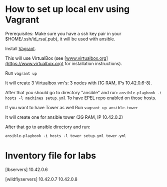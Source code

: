 # How to set up local env using Vagrant

Prerequisites:  Make sure you have a ssh key pair in your $HOME/.ssh/id_rsa(.pub), it will be used with ansible.

Install [Vagrant](https://www.vagrantup.com).

This will use VirtualBox (see [www.virtualbox.org](https://www.virtualbox.org) for installation instructions).

Run ```vagrant up```

It will create 3 Virtualbox vm's:  3 nodes with (1G RAM, IPs 10.42.0.6-8).

After that you should go to directory "ansible" and run:
```ansible-playbook -i hosts -l machines setup.yml```
To have EPEL repo enabled on those hosts.

If you want to have Tower as well
Run ```vagrant up ansible-tower```

It will create one for ansible tower (2G RAM, IP 10.42.0.2)

After that go to ansible directory and run:

```ansible-playbook -i hosts -l tower setup.yml tower.yml```

# Inventory file for labs

[lbservers]
10.42.0.6

[wildflyservers]
10.42.0.7
10.42.0.8